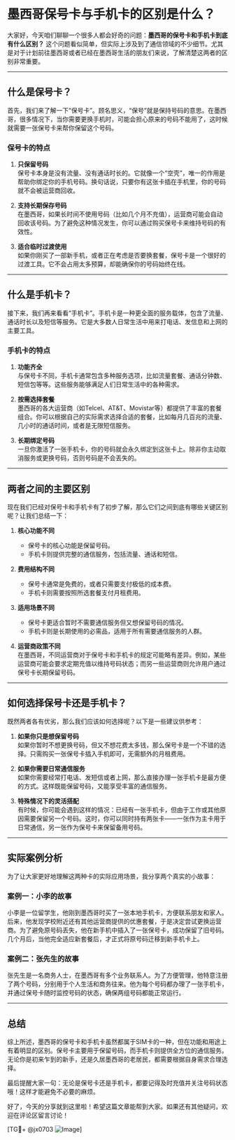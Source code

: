 # 墨西哥保号卡与手机卡的区别是什么？

大家好，今天咱们聊聊一个很多人都会好奇的问题：**墨西哥的保号卡和手机卡到底有什么区别？** 这个问题看似简单，但实际上涉及到了通信领域的不少细节。尤其是对于计划前往墨西哥或者已经在墨西哥生活的朋友们来说，了解清楚这两者的区别非常重要。

---

## 什么是保号卡？

首先，我们来了解一下“保号卡”。顾名思义，“保号”就是保持号码的意思。在墨西哥，很多情况下，当你需要更换手机时，可能会担心原来的号码不能用了，这时候就需要一张保号卡来帮你保留这个号码。

### 保号卡的特点

1. **只保留号码**  
   保号卡本身是没有流量、没有通话时长的。它就像一个“空壳”，唯一的作用是帮助你绑定你的手机号码。换句话说，只要你有这张卡插在手机里，你的号码就不会被运营商回收。

2. **支持长期保存号码**  
   在墨西哥，如果长时间不使用号码（比如几个月不充值），运营商可能会自动回收该号码。为了避免这种情况发生，你可以通过购买保号卡来维持号码的有效性。

3. **适合临时过渡使用**  
   如果你刚买了一部新手机，或者正在考虑是否要换套餐，保号卡是一个很好的过渡工具。它不会占用太多预算，却能确保你的号码始终在线。

---

## 什么是手机卡？

接下来，我们再来看看“手机卡”。手机卡是一种更全面的服务载体，包含了流量、通话时长以及短信等服务。它是大多数人日常生活中用来打电话、发信息和上网的主要工具。

### 手机卡的特点

1. **功能齐全**  
   与保号卡不同，手机卡通常包含多种服务选项，比如流量套餐、通话分钟数、短信包等等。这些服务能够满足人们日常生活中的各种需求。

2. **按需选择套餐**  
   墨西哥的各大运营商（如Telcel、AT&T、Movistar等）都提供了丰富的套餐组合。你可以根据自己的实际需求选择合适的套餐，比如每月几百兆的流量、几小时的通话时间，或者是无限短信服务。

3. **长期绑定号码**  
   一旦你激活了一张手机卡，你的号码就会永久绑定到这张卡上。除非你主动取消服务或更换号码，否则号码是不会丢失的。

---

## 两者之间的主要区别

现在我们已经对保号卡和手机卡有了初步了解，那么它们之间到底有哪些关键区别呢？让我们总结一下：

1. **核心功能不同**  
   - 保号卡的核心功能是保留号码。
   - 手机卡则提供完整的通信服务，包括流量、通话和短信。

2. **费用结构不同**  
   - 保号卡通常是免费的，或者只需要支付极低的成本费。
   - 手机卡则需要按照所选套餐支付月租费用。

3. **适用场景不同**  
   - 保号卡更适合暂时不需要通信服务但又想保留号码的情况。
   - 手机卡则是长期使用的必需品，适用于所有需要通信服务的人群。

4. **运营商政策不同**  
   在墨西哥，不同运营商对于保号卡和手机卡的规定可能略有差异。例如，某些运营商可能会要求定期充值以维持号码状态；而另一些运营商则允许用户通过保号卡长期保留号码。

---

## 如何选择保号卡还是手机卡？

既然两者各有优劣，那么我们应该如何选择呢？以下是一些建议供参考：

1. **如果你只是想保留号码**  
   如果你暂时不想更换号码，但又不想花费太多钱，那么保号卡是一个不错的选择。只需购买一张保号卡插入手机即可，无需额外的月租费用。

2. **如果你需要日常通信服务**  
   如果你需要经常打电话、发短信或者上网，那么直接办理一张手机卡是最方便的方式。这样既能保留号码，又能享受丰富的通信服务。

3. **特殊情况下的灵活搭配**  
   有时候，你可能会遇到这样的情况：已经有一张手机卡，但由于工作或其他原因需要保留另一个号码。这时，你可以同时持有两张卡——一张作为主卡用于日常通信，另一张作为保号卡来保留备用号码。

---

## 实际案例分析

为了让大家更好地理解这两种卡的实际应用场景，我分享两个真实的小故事：

### 案例一：小李的故事  
小李是一位留学生，他刚到墨西哥时买了一张本地手机卡，方便联系朋友和家人。后来，他发现学校附近还有其他运营商提供的优惠套餐，于是决定尝试更换运营商。为了避免原号码丢失，他在新手机中插入了一张保号卡，成功保留了旧号码。几个月后，当他完全适应新套餐后，才正式将原号码迁移到新手机卡上。

### 案例二：张先生的故事  
张先生是一名商务人士，在墨西哥有多个业务联系人。为了方便管理，他特意注册了两个号码，分别用于个人生活和商务往来。他为每个号码都办理了一张手机卡，并通过保号卡随时监控号码的状态，确保两组号码都能正常运行。

---

## 总结

综上所述，墨西哥的保号卡和手机卡虽然都属于SIM卡的一种，但在功能和用途上有着明显的区别。保号卡主要用于保留号码，而手机卡则提供全方位的通信服务。无论你是初来乍到的新手，还是久居墨西哥的老居民，都需要根据自身需求合理选择。

最后提醒大家一句：无论是保号卡还是手机卡，都要记得及时充值并关注号码状态哦！这样才能避免不必要的麻烦。

好了，今天的分享就到这里啦！希望这篇文章能帮到大家。如果还有其他疑问，欢迎在评论区留言讨论！

[TG💪+ @jx0703 ![Image](https://github.com/user-attachments/assets/dbca1d08-cadb-493c-b0ec-ad6f7a83f270)]